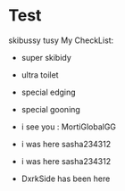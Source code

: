 # Test

skibussy tusy
My CheckList:
* super skibidy
* ultra toilet
* special edging
* special gooning
* i see you : MortiGlobalGG
*  i was here sasha234312 

*  i was here sasha234312
* DxrkSide has been here